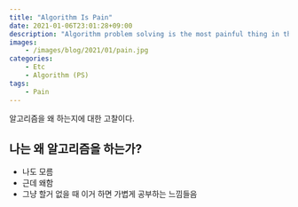 ```yaml
---
title: "Algorithm Is Pain"
date: 2021-01-06T23:01:28+09:00
description: "Algorithm problem solving is the most painful thing in the world"
images:
    - /images/blog/2021/01/pain.jpg
categories:
    - Etc
    - Algorithm (PS)
tags:
    - Pain
---
```


알고리즘을 왜 하는지에 대한 고찰이다.

<!--more-->

## 나는 왜 알고리즘을 하는가?

- 나도 모름
- 근데 왜함
- 그냥 할거 없을 때 이거 하면 가볍게 공부하는 느낌들음